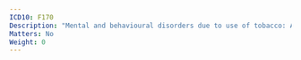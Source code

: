 ```yaml
---
ICD10: F170
Description: "Mental and behavioural disorders due to use of tobacco: Acute intoxication"
Matters: No
Weight: 0
---
```


